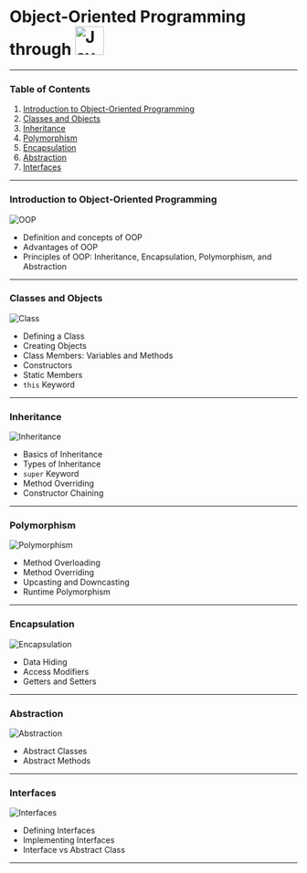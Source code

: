 # Object-Oriented Programming through <img src="https://upload.wikimedia.org/wikipedia/en/3/30/Java_programming_language_logo.svg" alt="Java Logo" width="50"/>
---

### Table of Contents

1. [Introduction to Object-Oriented Programming](#introduction-to-object-oriented-programming)
2. [Classes and Objects](#classes-and-objects)
3. [Inheritance](#inheritance)
4. [Polymorphism](#polymorphism)
5. [Encapsulation](#encapsulation)
6. [Abstraction](#abstraction)
7. [Interfaces](#interfaces)


---

### Introduction to Object-Oriented Programming
![OOP](https://img.icons8.com/color/48/000000/object.png)

- Definition and concepts of OOP
- Advantages of OOP
- Principles of OOP: Inheritance, Encapsulation, Polymorphism, and Abstraction

---

### Classes and Objects
![Class](https://img.icons8.com/color/48/000000/class.png)

- Defining a Class
- Creating Objects
- Class Members: Variables and Methods
- Constructors
- Static Members
- `this` Keyword

---

### Inheritance
![Inheritance](https://img.icons8.com/color/48/000000/inheritance.png)

- Basics of Inheritance
- Types of Inheritance
- `super` Keyword
- Method Overriding
- Constructor Chaining

---

### Polymorphism
![Polymorphism](https://img.icons8.com/color/48/000000/polymorphism.png)

- Method Overloading
- Method Overriding
- Upcasting and Downcasting
- Runtime Polymorphism

---

### Encapsulation
![Encapsulation](https://img.icons8.com/color/48/000000/encapsulation.png)

- Data Hiding
- Access Modifiers
- Getters and Setters

---

### Abstraction
![Abstraction](https://img.icons8.com/color/48/000000/abstraction.png)

- Abstract Classes
- Abstract Methods

---

### Interfaces
![Interfaces](https://img.icons8.com/color/48/000000/interface.png)

- Defining Interfaces
- Implementing Interfaces
- Interface vs Abstract Class

---
